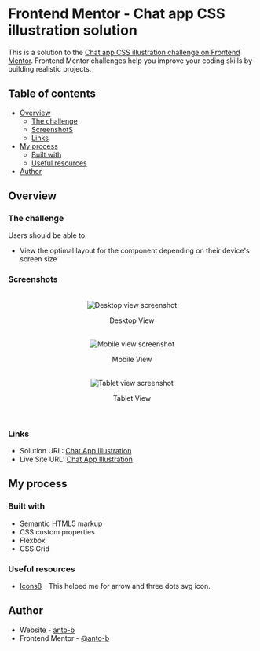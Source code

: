 # Frontend Mentor - Chat app CSS illustration solution

This is a solution to the [Chat app CSS illustration challenge on Frontend Mentor](https://www.frontendmentor.io/challenges/chat-app-css-illustration-O5auMkFqY). Frontend Mentor challenges help you improve your coding skills by building realistic projects. 

## Table of contents

- [Overview](#overview)
  - [The challenge](#the-challenge)
  - [ScreenshotS](#screenshot)
  - [Links](#links)
- [My process](#my-process)
  - [Built with](#built-with)
  - [Useful resources](#useful-resources)
- [Author](#author)

## Overview

### The challenge

Users should be able to:
- View the optimal layout for the component depending on their device's screen size

### Screenshots

<br>

<div align="center">
    <img src="https://user-images.githubusercontent.com/100710168/179497238-1a17cc58-6c91-40a9-bd17-8962af057218.png" alt="Desktop view screenshot">
    <p>Desktop View</p>
</div>

<br>

<div align="center">
    <img src="https://user-images.githubusercontent.com/100710168/179497286-4daff58a-0a5e-492d-b0d1-c619ae87d52d.png" alt="Mobile view screenshot">
    <p>Mobile View</p>
</div>

<br>

<div align="center">
    <img src="https://user-images.githubusercontent.com/100710168/179497394-c83050a4-7cc9-4749-a790-a3e6f0605dcb.png" alt="Tablet view screenshot">
    <p>Tablet View</p>
</div>

<br>

### Links
- Solution URL: [Chat App Illustration](https://github.com/anto-b/fm-public-projects/tree/main/chat-app-css-illustration-master)
- Live Site URL: [Chat App Illustration](https://anto-b.github.io/fm-public-projects/chat-app-css-illustration-master/)

## My process

### Built with
- Semantic HTML5 markup
- CSS custom properties
- Flexbox
- CSS Grid


### Useful resources

- [Icons8](https://icons8.it/) - This helped me for arrow and three dots svg icon.

## Author

- Website - [anto-b](https://github.com/anto-b)
- Frontend Mentor - [@anto-b](https://www.frontendmentor.io/profile/anto-b)
